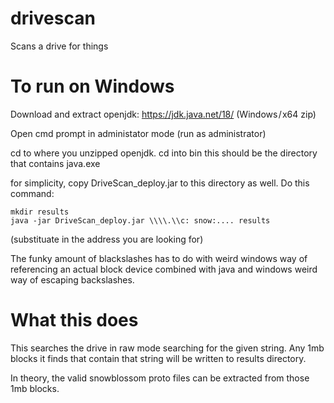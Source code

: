 # drivescan
Scans a drive for things

# To run on Windows

Download and extract openjdk:
https://jdk.java.net/18/
(Windows / x64 zip)

Open cmd prompt in administator mode (run as administrator)

cd to where you unzipped openjdk.
cd into bin
this should be the directory that contains java.exe

for simplicity, copy DriveScan_deploy.jar to this directory as well.
Do this command:

    mkdir results
    java -jar DriveScan_deploy.jar \\\\.\\c: snow:.... results

(substituate in the address you are looking for)

The funky amount of blackslashes has to do with weird windows way of referencing an actual block device
combined with java and windows weird way of escaping backslashes.

# What this does

This searches the drive in raw mode searching for the given string.  Any 1mb blocks it finds
that contain that string will be written to results directory.

In theory, the valid snowblossom proto files can be extracted from those 1mb blocks.






